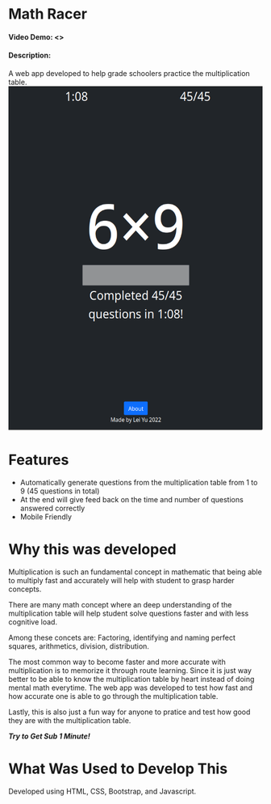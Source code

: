 # Math Racer
#### Video Demo: <>
#### Description: 

A web app developed to help grade schoolers practice the multiplication table.
<img src="screen.png" height="680">

# Features
- Automatically generate questions from the multiplication table from 1 to 9 (45 questions in total)
- At the end will give feed back on the time and number of questions answered correctly
- Mobile Friendly

# Why this was developed

Multiplication is such an fundamental concept in mathematic that being able to multiply fast and accurately will help with student to grasp harder concepts.

There are many math concept where an deep understanding of the multiplication table will help student solve questions faster and with less cognitive load.

Among these concets are: Factoring, identifying and naming perfect squares, arithmetics, division, distribution.

The most common way to become faster and more accurate with multiplication is to memorize it through route learning. Since it is just way better to be able to know the multiplication table by heart instead of doing mental math everytime. The web app was developed to test how fast and how accurate one is able to go through the multiplication table.

Lastly, this is also just a fun way for anyone to pratice and test how good they are with the multiplication table.

***Try to Get Sub 1 Minute!***

# What Was Used to Develop This
Developed using HTML, CSS, Bootstrap, and Javascript.
